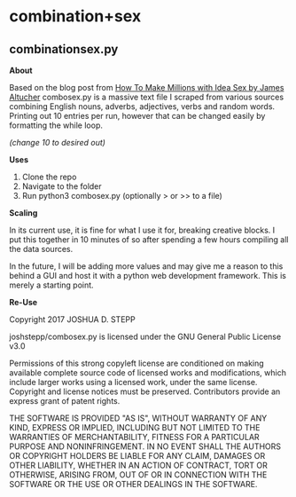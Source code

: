 # combination+sex
## combinationsex.py

**About**

Based on the blog post from <a href= "http://www.jamesaltucher.com/2015/10/how-to-make-millions-with-idea-sex/"> How To Make Millions with Idea Sex by James Altucher</a> combosex.py is a massive text file I scraped from various sources combining English nouns, adverbs, adjectives, verbs and random words. Printing out 10 entries per run, however that can be changed easily by formatting the while loop.

*(change 10 to desired out)*

**Uses**
1. Clone the repo
2. Navigate to the folder
3. Run python3 combosex.py (optionally > or >> to a file)

**Scaling**

In its current use, it is fine for what I use it for, breaking creative blocks. I put this together in 10 minutes of so after spending a few hours compiling all the data sources.

In the future, I will be adding more values and may give me a reason to this behind a GUI and host it with a python web development framework. This is merely a starting point.

**Re-Use**

Copyright 2017 JOSHUA D. STEPP

joshstepp/combosex.py is licensed under the
GNU General Public License v3.0

Permissions of this strong copyleft license are conditioned on making available complete source code of licensed works and modifications, which include larger works using a licensed work, under the same license. Copyright and license notices must be preserved. Contributors provide an express grant of patent rights.

THE SOFTWARE IS PROVIDED "AS IS", WITHOUT WARRANTY OF ANY KIND, EXPRESS OR IMPLIED, INCLUDING BUT NOT LIMITED TO THE WARRANTIES OF MERCHANTABILITY, FITNESS FOR A PARTICULAR PURPOSE AND NONINFRINGEMENT. IN NO EVENT SHALL THE AUTHORS OR COPYRIGHT HOLDERS BE LIABLE FOR ANY CLAIM, DAMAGES OR OTHER LIABILITY, WHETHER IN AN ACTION OF CONTRACT, TORT OR OTHERWISE, ARISING FROM, OUT OF OR IN CONNECTION WITH THE SOFTWARE OR THE USE OR OTHER DEALINGS IN THE SOFTWARE.
